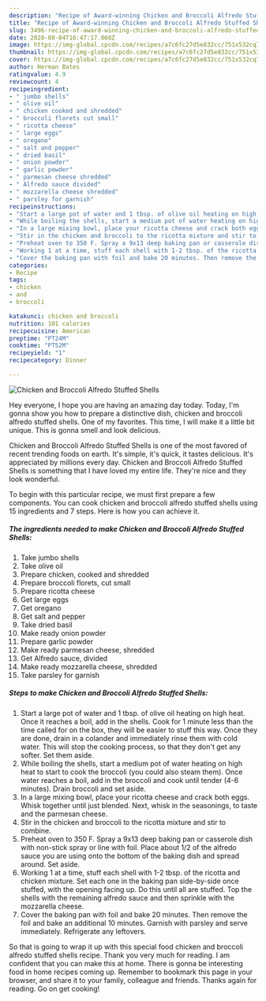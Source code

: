 ```yaml
---
description: "Recipe of Award-winning Chicken and Broccoli Alfredo Stuffed Shells"
title: "Recipe of Award-winning Chicken and Broccoli Alfredo Stuffed Shells"
slug: 3496-recipe-of-award-winning-chicken-and-broccoli-alfredo-stuffed-shells
date: 2020-08-04T16:47:17.068Z
image: https://img-global.cpcdn.com/recipes/a7c6fc27d5e832cc/751x532cq70/chicken-and-broccoli-alfredo-stuffed-shells-recipe-main-photo.jpg
thumbnail: https://img-global.cpcdn.com/recipes/a7c6fc27d5e832cc/751x532cq70/chicken-and-broccoli-alfredo-stuffed-shells-recipe-main-photo.jpg
cover: https://img-global.cpcdn.com/recipes/a7c6fc27d5e832cc/751x532cq70/chicken-and-broccoli-alfredo-stuffed-shells-recipe-main-photo.jpg
author: Herman Bates
ratingvalue: 4.9
reviewcount: 4
recipeingredient:
- " jumbo shells"
- " olive oil"
- " chicken cooked and shredded"
- " broccoli florets cut small"
- " ricotta cheese"
- " large eggs"
- " oregano"
- " salt and pepper"
- " dried basil"
- " onion powder"
- " garlic powder"
- " parmesan cheese shredded"
- " Alfredo sauce divided"
- " mozzarella cheese shredded"
- " parsley for garnish"
recipeinstructions:
- "Start a large pot of water and 1 tbsp. of olive oil heating on high heat. Once it reaches a boil, add in the shells. Cook for 1 minute less than the time called for on the box, they will be easier to stuff this way. Once they are done, drain in a colander and immediately rinse them with cold water. This will stop the cooking process, so that they don&#39;t get any softer. Set them aside."
- "While boiling the shells, start a medium pot of water heating on high heat to start to cook the broccoli (you could also steam them). Once water reaches a boil, add in the broccoli and cook until tender (4-6 minutes). Drain broccoli and set aside."
- "In a large mixing bowl, place your ricotta cheese and crack both eggs. Whisk together until just blended. Next, whisk in the seasonings, to taste and the parmesan cheese."
- "Stir in the chicken and broccoli to the ricotta mixture and stir to combine."
- "Preheat oven to 350 F. Spray a 9x13 deep baking pan or casserole dish with non-stick spray or line with foil. Place about 1/2 of the alfredo sauce you are using onto the bottom of the baking dish and spread around. Set aside."
- "Working 1 at a time, stuff each shell with 1-2 tbsp. of the ricotta and chicken mixture. Set each one in the baking pan side-by-side once stuffed, with the opening facing up. Do this until all are stuffed. Top the shells with the remaining alfredo sauce and then sprinkle with the mozzarella cheese."
- "Cover the baking pan with foil and bake 20 minutes. Then remove the foil and bake an additional 10 minutes. Garnish with parsley and serve immediately. Refrigerate any leftovers."
categories:
- Recipe
tags:
- chicken
- and
- broccoli

katakunci: chicken and broccoli 
nutrition: 101 calories
recipecuisine: American
preptime: "PT24M"
cooktime: "PT52M"
recipeyield: "1"
recipecategory: Dinner

---
```



![Chicken and Broccoli Alfredo Stuffed Shells](https://img-global.cpcdn.com/recipes/a7c6fc27d5e832cc/751x532cq70/chicken-and-broccoli-alfredo-stuffed-shells-recipe-main-photo.jpg)

Hey everyone, I hope you are having an amazing day today. Today, I'm gonna show you how to prepare a distinctive dish, chicken and broccoli alfredo stuffed shells. One of my favorites. This time, I will make it a little bit unique. This is gonna smell and look delicious.



Chicken and Broccoli Alfredo Stuffed Shells is one of the most favored of recent trending foods on earth. It's simple, it's quick, it tastes delicious. It's appreciated by millions every day. Chicken and Broccoli Alfredo Stuffed Shells is something that I have loved my entire life. They're nice and they look wonderful.


To begin with this particular recipe, we must first prepare a few components. You can cook chicken and broccoli alfredo stuffed shells using 15 ingredients and 7 steps. Here is how you can achieve it.

<!--inarticleads1-->

##### The ingredients needed to make Chicken and Broccoli Alfredo Stuffed Shells:

1. Take  jumbo shells
1. Take  olive oil
1. Prepare  chicken, cooked and shredded
1. Prepare  broccoli florets, cut small
1. Prepare  ricotta cheese
1. Get  large eggs
1. Get  oregano
1. Get  salt and pepper
1. Take  dried basil
1. Make ready  onion powder
1. Prepare  garlic powder
1. Make ready  parmesan cheese, shredded
1. Get  Alfredo sauce, divided
1. Make ready  mozzarella cheese, shredded
1. Take  parsley for garnish




<!--inarticleads2-->

##### Steps to make Chicken and Broccoli Alfredo Stuffed Shells:

1. Start a large pot of water and 1 tbsp. of olive oil heating on high heat. Once it reaches a boil, add in the shells. Cook for 1 minute less than the time called for on the box, they will be easier to stuff this way. Once they are done, drain in a colander and immediately rinse them with cold water. This will stop the cooking process, so that they don&#39;t get any softer. Set them aside.
1. While boiling the shells, start a medium pot of water heating on high heat to start to cook the broccoli (you could also steam them). Once water reaches a boil, add in the broccoli and cook until tender (4-6 minutes). Drain broccoli and set aside.
1. In a large mixing bowl, place your ricotta cheese and crack both eggs. Whisk together until just blended. Next, whisk in the seasonings, to taste and the parmesan cheese.
1. Stir in the chicken and broccoli to the ricotta mixture and stir to combine.
1. Preheat oven to 350 F. Spray a 9x13 deep baking pan or casserole dish with non-stick spray or line with foil. Place about 1/2 of the alfredo sauce you are using onto the bottom of the baking dish and spread around. Set aside.
1. Working 1 at a time, stuff each shell with 1-2 tbsp. of the ricotta and chicken mixture. Set each one in the baking pan side-by-side once stuffed, with the opening facing up. Do this until all are stuffed. Top the shells with the remaining alfredo sauce and then sprinkle with the mozzarella cheese.
1. Cover the baking pan with foil and bake 20 minutes. Then remove the foil and bake an additional 10 minutes. Garnish with parsley and serve immediately. Refrigerate any leftovers.




So that is going to wrap it up with this special food chicken and broccoli alfredo stuffed shells recipe. Thank you very much for reading. I am confident that you can make this at home. There is gonna be interesting food in home recipes coming up. Remember to bookmark this page in your browser, and share it to your family, colleague and friends. Thanks again for reading. Go on get cooking!
